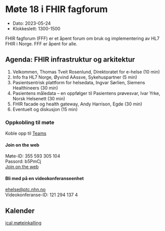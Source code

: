 # Møte 18 i FHIR fagforum

* Dato: 2023-05-24
* Klokkeslett: 1300-1500

FHIR fagforum (FFF) er et åpent forum om bruk og implementering av HL7 FHIR i Norge. FFF er åpent for alle.

## Agenda: FHIR infrastruktur og arkitektur

1. Velkommen, Thomas Tveit Rosenlund, Direktoratet for e-helse (10 min)
2. Info fra HL7 Norge, Øyvind AAssve, Sykehuspartner (5 min)
3. Pasientsentrisk plattform for helsedata, Ingvar Sørlien, Siemens Healthineers (30 min)
4. Pasientens måledata – en oppfølger til Pasientens prøvesvar, Ivar Yrke, Norsk Helsenett (30 min)
5. FHIR facade og health gateway, Andy Harrison, Egde (30 min)
6. Eventuelt og diskusjon (15 min)

### Oppkobling til møte

Koble opp til [Teams](https://teams.microsoft.com/l/meetup-join/19%3ameeting_MDc3MWRhZjctOWI2My00YjRlLWJmNzItNGVhYjM4OGEzZjc4%40thread.v2/0?context=%7b%22Tid%22%3a%221f8fc8cc-99b4-410a-95fa-286dd143b04d%22%2c%22Oid%22%3a%22a216d89f-4166-4e08-9907-183e70a2a420%22%7d)

#### Join on the web

Møte-ID: 355 593 305 104  
Passord: b5PmCj  
[Join on the web](https://www.microsoft.com/microsoft-teams/join-a-meeting)

#### Bli med på en videokonferanseenhet

ehelse@ptc.nhn.no  
Videokonferanse-ID: 121 294 137 4  

## Kalender

[ical møteinkalling](ical/FHIR%20fagforum%20%2318.ics)
